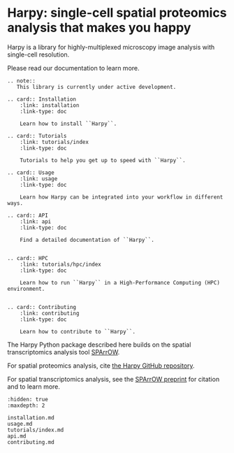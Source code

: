 # Harpy: single-cell spatial proteomics analysis that makes you happy

Harpy is a library for highly-multiplexed microscopy image analysis with single-cell resolution.

Please read our documentation to learn more.

```{eval-rst}
.. note::
   This library is currently under active development.
```

```{eval-rst}
.. card:: Installation
    :link: installation
    :link-type: doc

    Learn how to install ``Harpy``.

.. card:: Tutorials
    :link: tutorials/index
    :link-type: doc

    Tutorials to help you get up to speed with ``Harpy``.

.. card:: Usage
    :link: usage
    :link-type: doc

    Learn how Harpy can be integrated into your workflow in different ways.

.. card:: API
    :link: api
    :link-type: doc

    Find a detailed documentation of ``Harpy``.


.. card:: HPC
    :link: tutorials/hpc/index
    :link-type: doc

    Learn how to run ``Harpy`` in a High-Performance Computing (HPC) environment.


.. card:: Contributing
    :link: contributing
    :link-type: doc

    Learn how to contribute to ``Harpy``.

```

The Harpy Python package described here builds on the spatial transcriptomics analysis tool [SPArrOW](https://github.com/saeyslab/napari-sparrow).

For spatial proteomics analysis, cite [the Harpy GitHub repository](https://github.com/saeyslab/harpy).

For spatial transcriptomics analysis, see the [SPArrOW preprint](https://www.biorxiv.org/content/10.1101/2024.07.04.601829v1) for citation and to learn more.

```{toctree}
:hidden: true
:maxdepth: 2

installation.md
usage.md
tutorials/index.md
api.md
contributing.md
```
